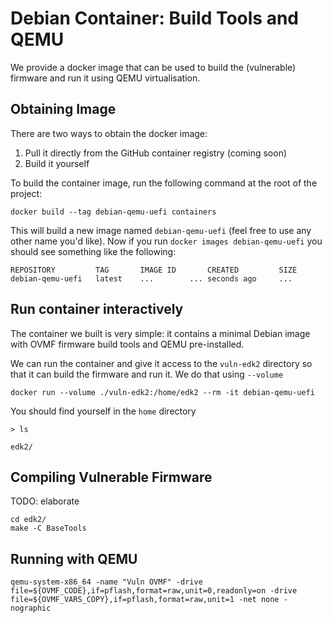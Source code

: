 # Debian Container: Build Tools and QEMU

We provide a docker image that can be used to build the (vulnerable) firmware and run it using QEMU virtualisation.

## Obtaining Image
There are two ways to obtain the docker image:

1. Pull it directly from the GitHub container registry (coming soon)
2. Build it yourself

To build the container image, run the following command at the root of the project:

```
docker build --tag debian-qemu-uefi containers
```

This will build a new image named `debian-qemu-uefi` (feel free to use any other name you'd like).
Now if you run `docker images debian-qemu-uefi` you should see something like the following:

```
REPOSITORY         TAG       IMAGE ID       CREATED         SIZE
debian-qemu-uefi   latest    ...        ... seconds ago     ...
```

## Run container interactively
The container we built is very simple: it contains a minimal Debian image with OVMF firmware build tools and QEMU pre-installed.

We can run the container and give it access to the `vuln-edk2` directory so that it can build the firmware and run it.
We do that using `--volume`

```
docker run --volume ./vuln-edk2:/home/edk2 --rm -it debian-qemu-uefi
```

You should find yourself in the `home` directory

```
> ls 

edk2/
```


## Compiling Vulnerable Firmware

TODO: elaborate

```
cd edk2/
make -C BaseTools
```

## Running with QEMU
```
qemu-system-x86_64 -name "Vuln OVMF" -drive file=${OVMF_CODE},if=pflash,format=raw,unit=0,readonly=on -drive file=${OVMF_VARS_COPY},if=pflash,format=raw,unit=1 -net none -nographic
```

